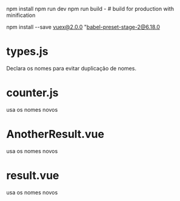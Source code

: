 npm install
npm run dev
npm run build - # build for production with minification

npm install --save vuex@2.0.0
"babel-preset-stage-2@6.18.0

# types.js
Declara os nomes para evitar duplicação de nomes.

# counter.js
usa os nomes novos

# AnotherResult.vue
usa os nomes novos

# result.vue
usa os nomes novos